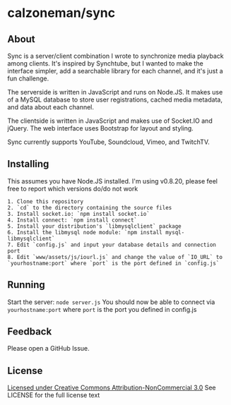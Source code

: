 calzoneman/sync
===============

About
-----

Sync is a server/client combination I wrote to synchronize media playback
among clients.  It's inspired by Synchtube, but I wanted to make the
interface simpler, add a searchable library for each channel, and it's just
a fun challenge.

The serverside is written in JavaScript and runs on Node.JS.  It makes use
of a MySQL database to store user registrations, cached media metadata, and
data about each channel.

The clientside is written in JavaScript and makes use of Socket.IO and
jQuery.  The web interface uses Bootstrap for layout and styling.

Sync currently supports YouTube, Soundcloud, Vimeo, and TwitchTV.

Installing
----------

This assumes you have Node.JS installed.
I'm using v0.8.20, please feel free to report which versions do/do not work

    1. Clone this repository
    2. `cd` to the directory containing the source files
    3. Install socket.io: `npm install socket.io`
    4. Install connect: `npm install connect`
    5. Install your distribution's `libmysqlclient` package
    6. Install the libmysql node module: `npm install mysql-libmysqlclient`
    7. Edit `config.js` and input your database details and connection port
    8. Edit `www/assets/js/iourl.js` and change the value of `IO_URL` to `yourhostname:port` where `port` is the port defined in `config.js`

Running
-------

Start the server: `node server.js`
You should now be able to connect via `yourhostname:port` where `port` is
the port you defined in config.js

Feedback
--------

Please open a GitHub Issue.

License
-------

[Licensed under Creative Commons Attribution-NonCommercial 3.0](http://creativecommons.org/licenses/by-nc/3.0/)
See LICENSE for the full license text
